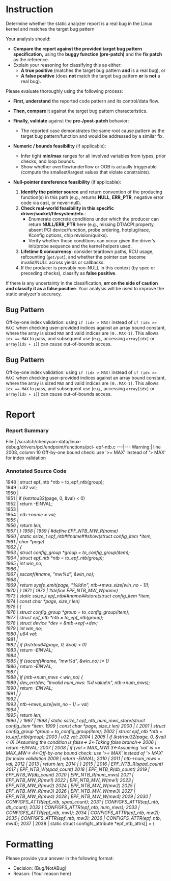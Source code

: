 # Instruction

Determine whether the static analyzer report is a real bug in the Linux kernel and matches the target bug pattern

Your analysis should:
- **Compare the report against the provided target bug pattern specification,** using the **buggy function (pre-patch)** and the **fix patch** as the reference.
- Explain your reasoning for classifying this as either:
  - **A true positive** (matches the target bug pattern **and** is a real bug), or
  - **A false positive** (does **not** match the target bug pattern **or** is **not** a real bug).

Please evaluate thoroughly using the following process:

- **First, understand** the reported code pattern and its control/data flow.
- **Then, compare** it against the target bug pattern characteristics.
- **Finally, validate** against the **pre-/post-patch** behavior:
  - The reported case demonstrates the same root cause pattern as the target bug pattern/function and would be addressed by a similar fix.

- **Numeric / bounds feasibility** (if applicable):
  - Infer tight **min/max** ranges for all involved variables from types, prior checks, and loop bounds.
  - Show whether overflow/underflow or OOB is actually triggerable (compute the smallest/largest values that violate constraints).

- **Null-pointer dereference feasibility** (if applicable):
  1. **Identify the pointer source** and return convention of the producing function(s) in this path (e.g., returns **NULL**, **ERR_PTR**, negative error code via cast, or never-null).
  2. **Check real-world feasibility in this specific driver/socket/filesystem/etc.**:
     - Enumerate concrete conditions under which the producer can return **NULL/ERR_PTR** here (e.g., missing DT/ACPI property, absent PCI device/function, probe ordering, hotplug/race, Kconfig options, chip revision/quirks).
     - Verify whether those conditions can occur given the driver’s init/probe sequence and the kernel helpers used.
  3. **Lifetime & concurrency**: consider teardown paths, RCU usage, refcounting (`get/put`), and whether the pointer can become invalid/NULL across yields or callbacks.
  4. If the producer is provably non-NULL in this context (by spec or preceding checks), classify as **false positive**.

If there is any uncertainty in the classification, **err on the side of caution and classify it as a false positive**. Your analysis will be used to improve the static analyzer's accuracy.

## Bug Pattern

Off-by-one index validation: using `if (idx > MAX)` instead of `if (idx >= MAX)` when checking user-provided indices against an array bound constant, where the array is sized `MAX` and valid indices are `[0..MAX-1]`. This allows `idx == MAX` to pass, and subsequent use (e.g., accessing `array[idx]` or `array[idx + 1]`) can cause out-of-bounds access.

## Bug Pattern

Off-by-one index validation: using `if (idx > MAX)` instead of `if (idx >= MAX)` when checking user-provided indices against an array bound constant, where the array is sized `MAX` and valid indices are `[0..MAX-1]`. This allows `idx == MAX` to pass, and subsequent use (e.g., accessing `array[idx]` or `array[idx + 1]`) can cause out-of-bounds access.

# Report

### Report Summary

File:| /scratch/chenyuan-data/linux-debug/drivers/pci/endpoint/functions/pci-
epf-ntb.c
---|---
Warning:| line 2008, column 10
Off-by-one bound check: use '>= MAX' instead of '> MAX' for index validation

### Annotated Source Code


1948  |  struct epf_ntb *ntb = to_epf_ntb(group);			\
1949  |  u32 val;							\
1950  |  \
1951  |  if (kstrtou32(page, 0, &val) < 0)				\
1952  |  return -EINVAL;						\
1953  |  \
1954  |  ntb->_name = val;						\
1955  |  \
1956  |  return len;							\
1957  | }
1958  |
1959  | #define EPF_NTB_MW_R(_name)						\
1960  | static ssize_t epf_ntb_##_name##_show(struct config_item *item,		\
1961  |  char *page)			\
1962  | {									\
1963  |  struct config_group *group = to_config_group(item);		\
1964  |  struct epf_ntb *ntb = to_epf_ntb(group);			\
1965  |  int win_no;							\
1966  |  \
1967  |  sscanf(#_name, "mw%d", &win_no);				\
1968  |  \
1969  |  return sysfs_emit(page, "%lld\n", ntb->mws_size[win_no - 1]);	\
1970  | }
1971  |
1972  | #define EPF_NTB_MW_W(_name)						\
1973  | static ssize_t epf_ntb_##_name##_store(struct config_item *item,	\
1974  |  const char *page, size_t len)	\
1975  | {									\
1976  |  struct config_group *group = to_config_group(item);		\
1977  |  struct epf_ntb *ntb = to_epf_ntb(group);			\
1978  |  struct device *dev = &ntb->epf->dev;				\
1979  |  int win_no;							\
1980  |  u64 val;							\
1981  |  \
1982  |  if (kstrtou64(page, 0, &val) < 0)				\
1983  |  return -EINVAL;						\
1984  |  \
1985  |  if (sscanf(#_name, "mw%d", &win_no) != 1)			\
1986  |  return -EINVAL;						\
1987  |  \
1988  |  if (ntb->num_mws < win_no) {					\
1989  |  dev_err(dev, "Invalid num_nws: %d value\n", ntb->num_mws); \
1990  |  return -EINVAL;						\
1991  |  }								\
1992  |  \
1993  |  ntb->mws_size[win_no - 1] = val;				\
1994  |  \
1995  |  return len;							\
1996  | }
1997  |
1998  | static ssize_t epf_ntb_num_mws_store(struct config_item *item,
1999  |  const char *page, size_t len)
2000  | {
2001  |  struct config_group *group = to_config_group(item);
2002  |  struct epf_ntb *ntb = to_epf_ntb(group);
2003  | 	u32 val;
2004  |
2005  |  if (kstrtou32(page, 0, &val) < 0)
    1Assuming the condition is false→
    2←Taking false branch→
2006  |  return -EINVAL;
2007  |
2008  |  if (val > MAX_MW)
    3←Assuming 'val' is <= MAX_MW→
    4←Off-by-one bound check: use '>= MAX' instead of '> MAX' for index validation
2009  |  return -EINVAL;
2010  |
2011  | 	ntb->num_mws = val;
2012  |
2013  |  return len;
2014  | }
2015  |
2016  | EPF_NTB_R(spad_count)
2017  | EPF_NTB_W(spad_count)
2018  | EPF_NTB_R(db_count)
2019  | EPF_NTB_W(db_count)
2020  | EPF_NTB_R(num_mws)
2021  | EPF_NTB_MW_R(mw1)
2022  | EPF_NTB_MW_W(mw1)
2023  | EPF_NTB_MW_R(mw2)
2024  | EPF_NTB_MW_W(mw2)
2025  | EPF_NTB_MW_R(mw3)
2026  | EPF_NTB_MW_W(mw3)
2027  | EPF_NTB_MW_R(mw4)
2028  | EPF_NTB_MW_W(mw4)
2029  |
2030  | CONFIGFS_ATTR(epf_ntb_, spad_count);
2031  | CONFIGFS_ATTR(epf_ntb_, db_count);
2032  | CONFIGFS_ATTR(epf_ntb_, num_mws);
2033  | CONFIGFS_ATTR(epf_ntb_, mw1);
2034  | CONFIGFS_ATTR(epf_ntb_, mw2);
2035  | CONFIGFS_ATTR(epf_ntb_, mw3);
2036  | CONFIGFS_ATTR(epf_ntb_, mw4);
2037  |
2038  | static struct configfs_attribute *epf_ntb_attrs[] = {

# Formatting

Please provide your answer in the following format:

- Decision: {Bug/NotABug}
- Reason: {Your reason here}
